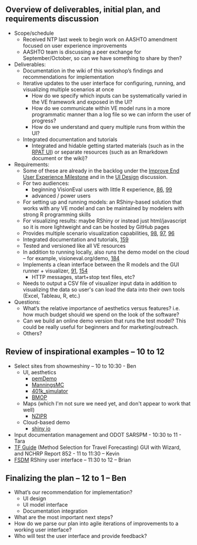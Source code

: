 ## Overview of deliverables, initial plan, and requirements discussion
  - Scope/schedule
    - Received NTP last week to begin work on AASHTO amendment focused on user experience improvements 
    - AASHTO team is discussing a peer exchange for September/October, so can we have something to share by then?
  - Deliverables: 
    - Documentation in the wiki of this workshop’s findings and recommendations for implementation
    - Iterative updates to the user interface for configuring, running, and visualizing multiple scenarios at once
      - How do we specify which inputs can be systematically varied in the VE framework and exposed in the UI?
      - How do we communicate within VE model runs in a more programmatic manner than a log file so we can inform the user of progress?
      - How do we understand and query multiple runs from within the UI?
    - Integrated documentation and tutorials
      - Integrated and hidable getting started materials (such as in the [RPAT UI](https://planningtools.transportation.org/files/112.pdf)) or separate resources (such as an Rmarkdown document or the wiki)? 
  - Requirements:
    - Some of these are already in the backlog under the [Improve End User Experience Milestone](https://github.com/gregorbj/VisionEval/milestone/17) and in the [UI Design](https://github.com/gregorbj/VisionEval/wiki/User-Interface-Design#scenario-viewer) discussion.
    - For two audiences:
      - beginning VisionEval users with little R experience, [86](https://github.com/gregorbj/VisionEval/issues/86), [99](https://github.com/gregorbj/VisionEval/issues/99) 
      - advanced / power users
    - For setting up and running models: an RShiny-based solution that works with any VE model and can be maintained by modelers with strong R programming skills 
    - For visualizing results: maybe RShiny or instead just html/javascript so it is more lightweight and can be hosted by GitHub pages
    - Provides multiple scenario visualization capabilities, [98](https://github.com/gregorbj/VisionEval/issues/98), [97](https://github.com/gregorbj/VisionEval/issues/97), [96](https://github.com/gregorbj/VisionEval/issues/96)
    - Integrated documentation and tutorials, [159](https://github.com/gregorbj/VisionEval/issues/159)
    - Tested and versioned like all VE resources
    - In addition to running locally, also runs the demo model on the cloud – for example, visioneval.org/demo, [184](https://github.com/gregorbj/VisionEval/issues/184)
    - Implements a clean interface between the R models and the GUI runner + visualizer, [91](https://github.com/gregorbj/VisionEval/issues/91), [154](https://github.com/gregorbj/VisionEval/issues/154)
      - HTTP messages, start+stop text files, etc?
    - Needs to output a CSV file of visualizer input data in addition to visualizing the data so user's can load the data into their own tools (Excel, Tableau, R, etc.)
  - Questions: 
    - What’s the relative importance of aesthetics versus features?  i.e. how much budget should we spend on the look of the software? 
    - Can we build an online demo version that runs the test model?  This could be really useful for beginners and for marketing/outreach.
    - Others?

## Review of inspirational examples – 10 to 12
  - Select sites from showmeshiny – 10 to 10:30 - Ben 
    - UI, aesthetics
      - [pemDemo](http://shinyprognostics.de/pemDemo)
      - [ManningsMC](https://johnyagecic.shinyapps.io/ManningsMC/)
      - [401k_simulator](http://www.mephistosoftware.com/shiny/401k_simulator/)
      - [BMOP](https://cawthron.shinyapps.io/BMOP/)
    - Maps (which I'm not sure we need yet, and don't appear to work that well)
      - [NZIPR](https://compassnz.shinyapps.io/NZIPR/)
    - Cloud-based demo
      - [shiny io](http://www.shinyapps.io/)
  - Input documentation management and ODOT SARSPM - 10:30 to 11 - Tara
  - [TF Guide](https://rguide.rsginc.com) (Method Selection for Travel Forecasting) GUI with Wizard, and NCHRP Report 852 - 11 to 11:30 – Kevin 
  - [FSDM](https://github.com/gregorbj/FSDM) RShiny user interface – 11:30 to 12 – Brian  

## Finalizing the plan –  12 to 1 – Ben 
  - What’s our recommendation for implementation?
    - UI design
    - UI model interface
    - Documentation integration
  - What are the most important next steps?
  - How do we parse our plan into agile iterations of improvements to a working user interface?
  - Who will test the user interface and provide feedback?
